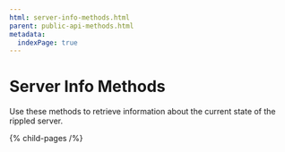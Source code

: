```yaml
---
html: server-info-methods.html
parent: public-api-methods.html
metadata:
  indexPage: true
---
```

# Server Info Methods

Use these methods to retrieve information about the current state of the rippled server.


{% child-pages /%}
